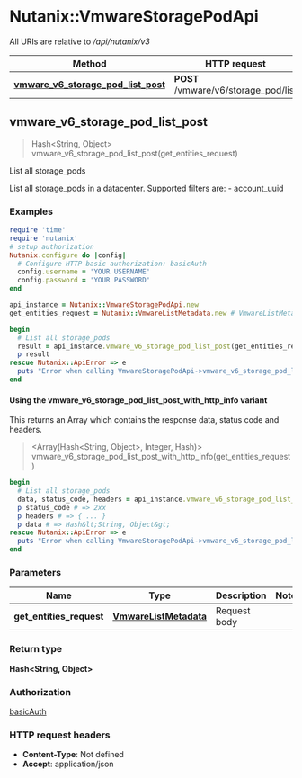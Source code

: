 # Nutanix::VmwareStoragePodApi

All URIs are relative to */api/nutanix/v3*

| Method | HTTP request | Description |
| ------ | ------------ | ----------- |
| [**vmware_v6_storage_pod_list_post**](VmwareStoragePodApi.md#vmware_v6_storage_pod_list_post) | **POST** /vmware/v6/storage_pod/list | List all storage_pods |


## vmware_v6_storage_pod_list_post

> Hash&lt;String, Object&gt; vmware_v6_storage_pod_list_post(get_entities_request)

List all storage_pods

List all storage_pods in a datacenter. Supported filters are: - account_uuid 

### Examples

```ruby
require 'time'
require 'nutanix'
# setup authorization
Nutanix.configure do |config|
  # Configure HTTP basic authorization: basicAuth
  config.username = 'YOUR USERNAME'
  config.password = 'YOUR PASSWORD'
end

api_instance = Nutanix::VmwareStoragePodApi.new
get_entities_request = Nutanix::VmwareListMetadata.new # VmwareListMetadata | Request body

begin
  # List all storage_pods
  result = api_instance.vmware_v6_storage_pod_list_post(get_entities_request)
  p result
rescue Nutanix::ApiError => e
  puts "Error when calling VmwareStoragePodApi->vmware_v6_storage_pod_list_post: #{e}"
end
```

#### Using the vmware_v6_storage_pod_list_post_with_http_info variant

This returns an Array which contains the response data, status code and headers.

> <Array(Hash&lt;String, Object&gt;, Integer, Hash)> vmware_v6_storage_pod_list_post_with_http_info(get_entities_request)

```ruby
begin
  # List all storage_pods
  data, status_code, headers = api_instance.vmware_v6_storage_pod_list_post_with_http_info(get_entities_request)
  p status_code # => 2xx
  p headers # => { ... }
  p data # => Hash&lt;String, Object&gt;
rescue Nutanix::ApiError => e
  puts "Error when calling VmwareStoragePodApi->vmware_v6_storage_pod_list_post_with_http_info: #{e}"
end
```

### Parameters

| Name | Type | Description | Notes |
| ---- | ---- | ----------- | ----- |
| **get_entities_request** | [**VmwareListMetadata**](VmwareListMetadata.md) | Request body |  |

### Return type

**Hash&lt;String, Object&gt;**

### Authorization

[basicAuth](../README.md#basicAuth)

### HTTP request headers

- **Content-Type**: Not defined
- **Accept**: application/json

